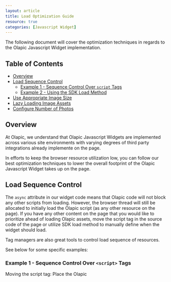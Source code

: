 ```yaml
---
layout: article
title: Load Optimization Guide
resource: true
categories: [Javascript Widget]
---
```


The following document will cover the optimization techniques in regards to the Olapic Javascript Widget implementation.

## Table of Contents

- [Overview](#overview)
- [Load Sequence Control](#load-sequence-control)
  - [Example 1 - Sequence Control Over `script` Tags](#example---sequence-control-over-script-tags)
  - [Example 2 - Using the SDK Load Method](#example---using-the-sdk-load-method)
- [Use Appropriate Image Size](#use-appropriate-image-size)
- [Lazy Loading Image Assets](#lazy-loading-image-assets)
- [Configure Number of Photos](#configure-number-of-photos)

## Overview

At Olapic, we understand that Olapic Javascript Widgets are implemented across various site environments with varying degrees of third party integrations already implemente on the page.

In efforts to keep the browser resource utilization low, you can follow our best optimization techniques to lower the overall footprint of the Olapic Javascript Widget takes up on the page.

## Load Sequence Control
The `async` attribute in our widget code means that Olapic code will not block any other scripts from loading. However, the browser thread will still be allocated to initially load the Olapic script (as any other resource on the page). If you have any other content on the page that you would like to prioritize ahead of loading Olapic assets, move the script tag in the source code of the page or utilize SDK load method to manually define when the widget should load. 

Tag managers are also great tools to control load sequence of resources.

See below for some specific examples:

### Example 1 - Sequence Control Over `<script>` Tags
Moving the script tag: Place the Olapic <script> after the scripts that you wish to prioritize. This is the easiest method.

```
<html>
<head>
    <meta charset="UTF-8">
    <title>Example</title>
</head>
<body>
    <div id="olapic_specific_widget"></div>

    <script type="text/javascript" src="script_A.js"></script>
    <script type="text/javascript" src="script_B.js"></script>

    <!-- Olapic script will not load until script A and script B are done loading -->
    <script type="text/javascript" src="https://photorankstatics-a.akamaihd.net/81b03e40475846d5883661ff57b34ece/static/frontend/latest/build.min.js"  data-olapic="olapic_specific_widget" data-instance="a766540c1b6234ec23828cf9c8ec5fc2" data-apikey="f48eeae508d1b1f3133df366679eb2b567bae5dc8058d69d679dc5cb140eb857" async="async"></script>

    <!-- When Olapic script starts to load, it will not block the browser from initiating load for script C -->
    <script type="text/javascript" src="script_C.js"></script>
</body>
</html>
```

### Example 2 - Using the SDK Load Method 

The Olapic SDK load method gives you best flexibility in terms of programmatically invoking the widget on demand. Here's the detailed step-by-step technical guide: https://olapic1.zendesk.com/hc/en-us/articles/203456360-SDK-Widget-Load-Method.

## Use Appropriate Image Size
Our API provides different versions of the static image assets for you to pick and choose from. See the **Media Sizing Options** section of our API documentation for specific details. 

Link: [http://apiv2-docs.photorank.me/#header-media-sizing-options](http://apiv2-docs.photorank.me/#header-media-sizing-options)

You can also use different image sizing in the template editor as well:

![](./img/optimization-js-template.jpg)

## Lazy Loading Image Assets
Incorporate lazy load logic into Carousel Widgets, only the photos within the user view will be loaded. Here's sample code to make the Olapic Carousel widget lazy load, make sure to make minor adjustments to the item and callbacks file depending on the existing markup.

**JS Callbacks:**

    <script type="text/javascript">
    var OlapicCallback = OlapicCallback || {};
    OlapicCallback.olapicSliderAfterRender = function(w){
        var $self = oQuery('#' + w.wrapperId);
        var firstLoad = Math.ceil(window.screen.availWidth / 277) + 1;
        
        oQuery('.olapic-carousel .olapic-item', $self).each(function(i, val) { 
            if (i < firstLoad) {
                oQuery(this).css('background-image','url(' + oQuery(this).attr('data-image') + ')').data( 'loaded' , '1' );
            }
        });
        oQuery('.olapic-nav-button', $self).click(function() {
            var $previous = oQuery('.olapic-carousel .olapic-item', $self).filter(function() { 
                return oQuery(this).data('loaded') != true 
            });
            
            if ( oQuery(this).hasClass('olapic-nav-next') ) {
                $previous.first().css('background-image','url(' + $previous.first().attr('data-image') + ')').data('loaded','1');
            } else {
                $previous.last().css('background-image','url(' + $previous.last().attr('data-image') + ')').data('loaded','1');
            }
        });
    };
    </{{!}}script>

**Item:**

    <li class="{{this.source}}">
      <a href="#" class="olapic-item" data-url="{{this._links.self.href}}" title="{{this.caption}}" data-image="{{this.images.mobile}}">
        <span class="olapic-type-{{this.type}}"><i></i></span>
      </a>
    </li>

## Configure Number of Photos
Optimize the # of photos that gets loaded in the widget depending on the use case. You can configure this in the respective Widget Configurations:

![](./img/optimization-widget-config.jpg)

